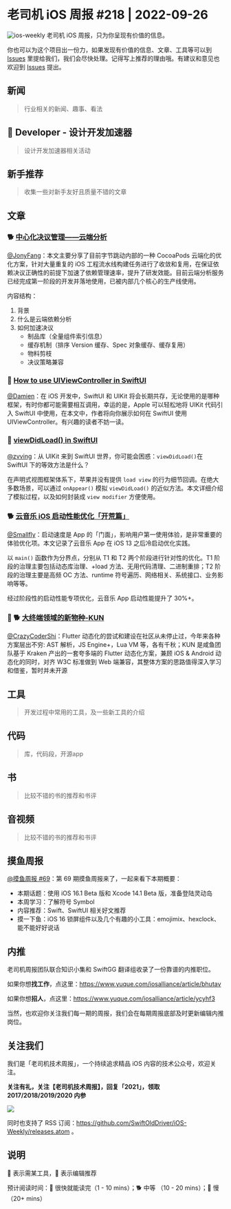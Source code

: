 # 老司机 iOS 周报 #218 | 2022-09-26

![ios-weekly](https://github.com/SwiftOldDriver/iOS-Weekly/blob/master/assets/ios-weekly.png?raw=true)
老司机 iOS 周报，只为你呈现有价值的信息。

你也可以为这个项目出一份力，如果发现有价值的信息、文章、工具等可以到 [Issues](https://github.com/SwiftOldDriver/iOS-Weekly/issues) 里提给我们，我们会尽快处理。记得写上推荐的理由哦。有建议和意见也欢迎到 [Issues](https://github.com/SwiftOldDriver/iOS-Weekly/issues) 提出。

## 新闻

> 行业相关的新闻、趣事、看法

##  Developer - 设计开发加速器

> 设计开发加速器相关活动

## 新手推荐

> 收集一些对新手友好且质量不错的文章

## 文章

### 🐕 [中心化决议管理——云端分析](https://mp.weixin.qq.com/s/BcX73VpSBxAgjOwoKaEoEw)

[@JonyFang](https://github.com/JonyFang)：本文主要分享了目前字节跳动内部的一种 CocoaPods 云端化的优化方案，针对大量重复的 iOS 工程流水线构建任务进行了收敛和复用，在保证依赖决议正确性的前提下加速了依赖管理速率，提升了研发效能。目前云端分析服务已经完成第一阶段的开发并落地使用，已被内部几个核心的生产线使用。

内容结构：
1. 背景
2. 什么是云端依赖分析
3. 如何加速决议
	- 制品库（全量组件索引信息）
	- 缓存机制（排序 Version 缓存、Spec 对象缓存、缓存复用）
	- 物料剪枝
	- 决议策略兼容


### 🐎 [How to use UIViewController in SwiftUI](https://sarunw.com/posts/uiviewcontroller-in-swiftui/)

[@Damien](https://github.com/ZengyiMa)：在 iOS 开发中，SwiftUI 和 UIKit 将会长期共存，无论使用的是哪种框架，有时你都可能需要相互调用，幸运的是，Apple 可以轻松地将 UIKit 代码引入 SwiftUI 中使用，在本文中，作者将向你展示如何在 SwiftUI 使用 UIViewController。有兴趣的读者不妨一读。

### 🐎 [viewDidLoad() in SwiftUI](https://sarunw.com/posts/swiftui-viewdidload/)

[@zvving](https://github.com/zvving)：从 UIKit 来到 SwiftUI 世界，你可能会困惑：`viewDidLoad()`在 SwiftUI 下的等效方法是什么？

在声明式视图框架体系下，苹果并没有提供 `load view` 的行为细节回调。在绝大多数场景，可以通过 `onAppear()` 模拟 `viewDidLoad()` 的近似方法。本文详细介绍了模拟过程，以及如何封装成 `view modifier` 方便使用。

### 🐕 [云音乐 iOS 启动性能优化「开荒篇」](https://mp.weixin.qq.com/s/XVd9QNvXgJx_9K3XHAcaSA) 

[@Smallfly](https://github.com/iostalks)：启动速度是 App 的「门面」，影响用户第一使用体验，是非常重要的体验优化项。本文记录了云音乐 App 在 iOS 13 之后冷启动优化实践。

以 `main()` 函数作为分界点，分别从 T1 和 T2 两个阶段进行针对性的优化。T1 阶段的治理主要包括动态库治理、+load 方法、无用代码清理、二进制重排；T2 阶段的治理主要是高频 OC 方法、runtime 符号遍历、网络相关、系统接口、业务影响等等。

经过阶段性的启动性能专项优化，云音乐 App 启动性能提升了 30%+。

### 🌟 🐕 [大终端领域的新物种-KUN](https://mp.weixin.qq.com/s/tDDI9Wn5eUTOJKHxYL27xg)

[@CrazyCoderShi](https://github.com/CrazyCoderShi)：Flutter 动态化的尝试和建设在社区从未停止过，今年来各种方案层出不穷: AST 解析，JS Engine+，Lua VM 等，各有千秋；KUN 是咸鱼团队基于 Kraken 产出的一套夸多端的 Flutter 动态化方案，兼顾 iOS & Android 动态化的同时，对齐 W3C 标准做到 Web 端兼容，其整体方案的思路值得深入学习和借鉴，暂时并未开源

## 工具

> 开发过程中常用的工具，及一些新工具的介绍

## 代码

> 库，代码段，开源app

## 书

> 比较不错的书的推荐和书评

## 音视频

> 比较不错的书的推荐和书评

## 摸鱼周报

[@摸鱼周报 #69](https://mp.weixin.qq.com/s/Miy8xsHYHHSXsl5NtxswQA)：第 69 期摸鱼周报来了，一起来看下本期概要：

* 本期话题：使用 iOS 16.1 Beta 版和 Xcode 14.1 Beta 版，准备登陆灵动岛
* 本周学习：了解符号 Symbol 
* 内容推荐：Swift、SwiftUI 相关好文推荐
* 摸一下鱼：iOS 16 锁屏组件以及几个有趣的小工具：emojimix、hexclock、能不能好好说话

## 内推

老司机周报团队联合知识小集和 SwiftGG 翻译组收录了一份靠谱的内推职位。

如果你想**找工作**，点这里：https://www.yuque.com/iosalliance/article/bhutav

如果你想**招人**，点这里：https://www.yuque.com/iosalliance/article/ycyhf3

当然，也欢迎你关注我们每一期的周报，我们会在每期周报底部及时更新编辑内推岗位。

## 关注我们

我们是「老司机技术周报」，一个持续追求精品 iOS 内容的技术公众号，欢迎关注。

**关注有礼，关注【老司机技术周报】，回复「2021」，领取 2017/2018/2019/2020 内参**

![](https://github.com/SwiftOldDriver/iOS-Weekly/blob/master/assets/qrcode_for_wechat.jpg?raw=true)

同时也支持了 RSS 订阅：https://github.com/SwiftOldDriver/iOS-Weekly/releases.atom 。

## 说明

🚧 表示需某工具，🌟 表示编辑推荐

预计阅读时间：🐎 很快就能读完（1 - 10 mins）；🐕 中等 （10 - 20 mins）；🐢 慢（20+ mins）

